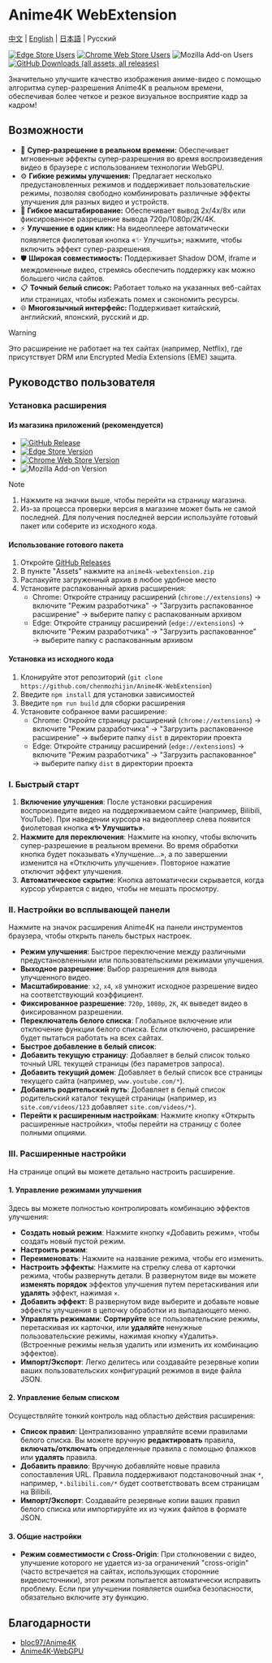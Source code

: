 # Anime4K WebExtension

[中文](./README.md) | [English](./README.en.md) | [日本語](./README.ja.md) | Русский

[![Edge Store Users](https://img.shields.io/badge/dynamic/json?url=https%3A%2F%2Fmicrosoftedge.microsoft.com%2Faddons%2Fgetproductdetailsbycrxid%2Fffopffngebibpmeodlhhkdlaejnmdlam&query=%24.activeInstallCount&style=flat-square&label=%D0%9F%D0%BE%D0%BB%D1%8C%D0%B7%D0%BE%D0%B2%D0%B0%D1%82%D0%B5%D0%BB%D0%B8%20Edge)](https://microsoftedge.microsoft.com/addons/detail/anime4k-webextension/ffopffngebibpmeodlhhkdlaejnmdlam) [![Chrome Web Store Users](https://img.shields.io/chrome-web-store/users/hpmbccepehpoanjpjkamfdpdkbmfmhek?style=flat-square&label=%D0%9F%D0%BE%D0%BB%D1%8C%D0%B7%D0%BE%D0%B2%D0%B0%D1%82%D0%B5%D0%BB%D0%B8%20Chrome)](https://chromewebstore.google.com/detail/anime4k-webextension/hpmbccepehpoanjpjkamfdpdkbmfmhek) ![Mozilla Add-on Users](https://img.shields.io/amo/users/anime4k-webextension?style=flat-square&label=%D0%9F%D0%BE%D0%BB%D1%8C%D0%B7%D0%BE%D0%B2%D0%B0%D1%82%D0%B5%D0%BB%D0%B8%20Firefox)
 [![GitHub Downloads (all assets, all releases)](https://img.shields.io/github/downloads/chenmozhijin/Anime4K-WebExtension/total?style=flat-square&label=%D0%97%D0%B0%D0%B3%D1%80%D1%83%D0%B7%D0%BA%D0%B8%20%D1%81%20GitHub)](https://github.com/chenmozhijin/Anime4K-WebExtension/releases/latest)

Значительно улучшите качество изображения аниме-видео с помощью алгоритма супер-разрешения Anime4K в реальном времени, обеспечивая более четкое и резкое визуальное восприятие кадр за кадром!

## Возможности

- 🚀 **Супер-разрешение в реальном времени:** Обеспечивает мгновенные эффекты супер-разрешения во время воспроизведения видео в браузере с использованием технологии WebGPU.
- ⚙️ **Гибкие режимы улучшения:** Предлагает несколько предустановленных режимов и поддерживает пользовательские режимы, позволяя свободно комбинировать различные эффекты улучшения для разных видео и устройств.
- 📏 **Гибкое масштабирование:** Обеспечивает вывод 2x/4x/8x или фиксированное разрешение вывода 720p/1080p/2K/4K.
- ⚡ **Улучшение в один клик:** На видеоплеере автоматически появляется фиолетовая кнопка «✨ Улучшить»; нажмите, чтобы включить эффект супер-разрешения.
- 🛡️ **Широкая совместимость:** Поддерживает Shadow DOM, iframe и междоменные видео, стремясь обеспечить поддержку как можно большего числа сайтов.
- 📋 **Точный белый список:** Работает только на указанных веб-сайтах или страницах, чтобы избежать помех и сэкономить ресурсы.
- 🌐 **Многоязычный интерфейс:** Поддерживает китайский, английский, японский, русский и др.

> [!WARNING]
> Это расширение не работает на тех сайтах (например, Netflix), где присутствует DRM или Encrypted Media Extensions (EME) защита.

## Руководство пользователя

### Установка расширения

#### Из магазина приложений (рекомендуется)

- [![GitHub Release](https://img.shields.io/github/v/release/chenmozhijin/Anime4K-WebExtension?style=flat-square&label=%D0%9F%D0%BE%D1%81%D0%BB%D0%B5%D0%B4%D0%BD%D1%8F%D1%8F%20%D0%B2%D0%B5%D1%80%D1%81%D0%B8%D1%8F)](https://github.com/chenmozhijin/Anime4K-WebExtension/releases/latest)
- [![Edge Store Version](https://img.shields.io/badge/dynamic/json?url=https%3A%2F%2Fmicrosoftedge.microsoft.com%2Faddons%2Fgetproductdetailsbycrxid%2Fffopffngebibpmeodlhhkdlaejnmdlam&query=%24.version&style=flat-square&label=%D0%9C%D0%B0%D0%B3%D0%B0%D0%B7%D0%B8%D0%BD%20Edge)](https://microsoftedge.microsoft.com/addons/detail/anime4k-webextension/ffopffngebibpmeodlhhkdlaejnmdlam)
- [![Chrome Web Store Version](https://img.shields.io/chrome-web-store/v/hpmbccepehpoanjpjkamfdpdkbmfmhek?style=flat-square&label=%D0%9C%D0%B0%D0%B3%D0%B0%D0%B7%D0%B8%D0%BD%20Chrome)](https://chromewebstore.google.com/detail/anime4k-webextension/hpmbccepehpoanjpjkamfdpdkbmfmhek)
- ![Mozilla Add-on Version](https://img.shields.io/amo/v/anime4k-webextension?style=flat-square&label=%D0%94%D0%BE%D0%BF%D0%BE%D0%BB%D0%BD%D0%B5%D0%BD%D0%B8%D1%8F%20Firefox)

> [!NOTE]
>
> 1. Нажмите на значки выше, чтобы перейти на страницу магазина.
> 2. Из-за процесса проверки версия в магазине может быть не самой последней. Для получения последней версии используйте готовый пакет или соберите из исходного кода.

#### Использование готового пакета

1. Откройте [GitHub Releases](https://github.com/chenmozhijin/Anime4K-WebExtension/releases/latest)
2. В пункте "Assets" нажмите на `anime4k-webextension.zip`
3. Распакуйте загруженный архив в любое удобное место
4. Установите распакованный архив расширения:
   - Chrome: Откройте страницу расширений (`chrome://extensions`) → включите "Режим разработчика" → "Загрузить распакованное расширение" → выберите папку с распакованным архивом
   - Edge: Откройте страницу расширений (`edge://extensions`) → включите "Режим разработчика" → "Загрузить распакованное" → выберите папку с распакованным архивом

#### Установка из исходного кода

1. Клонируйте этот репозиторий (`git clone https://github.com/chenmozhijin/Anime4K-WebExtension`)
2. Введите `npm install` для установки зависимостей
3. Введите `npm run build` для сборки расширения
4. Установите собранное вами расширение:
   - Chrome: Откройте страницу расширений (`chrome://extensions`) → включите "Режим разработчика" → "Загрузить распакованное расширение" → выберите папку `dist` в директории проекта
   - Edge: Откройте страницу расширений (`edge://extensions`) → включите "Режим разработчика" → "Загрузить распакованное" → выберите папку `dist` в директории проекта

### I. Быстрый старт

1. **Включение улучшения**: После установки расширения воспроизведите видео на поддерживаемом сайте (например, Bilibili, YouTube). При наведении курсора на видеоплеер слева появится фиолетовая кнопка **«✨ Улучшить»**.
2. **Нажмите для переключения**: Нажмите на кнопку, чтобы включить супер-разрешение в реальном времени. Во время обработки кнопка будет показывать «Улучшение...», а по завершении изменится на «Отключить улучшение». Повторное нажатие отключит эффект улучшения.
3. **Автоматическое скрытие**: Кнопка автоматически скрывается, когда курсор убирается с видео, чтобы не мешать просмотру.

### II. Настройки во всплывающей панели

Нажмите на значок расширения Anime4K на панели инструментов браузера, чтобы открыть панель быстрых настроек.

- **Режим улучшения**: Быстрое переключение между различными предустановленными или пользовательскими режимами улучшения.
- **Выходное разрешение**: Выбор разрешения для вывода улучшенного видео.
- **Масштабирование**: `x2`, `x4`, `x8` умножит исходное разрешение видео на соответствующий коэффициент.
- **Фиксированное разрешение**: `720p`, `1080p`, `2K`, `4K` выведет видео в фиксированном разрешении.
- **Переключатель белого списка**: Глобальное включение или отключение функции белого списка. Если отключено, расширение будет пытаться работать на всех сайтах.
- **Быстрое добавление в белый список**:
- **Добавить текущую страницу**: Добавляет в белый список только точный URL текущей страницы (без параметров запроса).
- **Добавить текущий домен**: Добавляет в белый список все страницы текущего сайта (например, `www.youtube.com/*`).
- **Добавить родительский путь**: Добавляет в белый список родительский каталог текущей страницы (например, из `site.com/videos/123` добавляет `site.com/videos/*`).
- **Перейти к расширенным настройкам**: Нажмите кнопку «Открыть расширенные настройки», чтобы перейти на страницу с более полными опциями.

### III. Расширенные настройки

На странице опций вы можете детально настроить расширение.

#### 1. Управление режимами улучшения

Здесь вы можете полностью контролировать комбинацию эффектов улучшения:

- **Создать новый режим**: Нажмите кнопку «Добавить режим», чтобы создать новый пустой режим.
- **Настроить режим**:
- **Переименовать**: Нажмите на название режима, чтобы его изменить.
- **Настроить эффекты**: Нажмите на стрелку слева от карточки режима, чтобы развернуть детали. В развернутом виде вы можете **изменять порядок** эффектов улучшения путем перетаскивания или **удалять** эффект, нажимая `×`.
- **Добавить эффект**: В развернутом виде выберите и добавьте новые эффекты улучшения в цепочку обработки из выпадающего меню.
- **Управлять режимами**: **Сортируйте** все пользовательские режимы, перетаскивая их карточки, или **удаляйте** ненужные пользовательские режимы, нажимая кнопку «Удалить». (Встроенные режимы нельзя удалить или изменить их комбинацию эффектов).
- **Импорт/Экспорт**: Легко делитесь или создавайте резервные копии ваших пользовательских конфигураций режимов в виде файла JSON.

#### 2. Управление белым списком

Осуществляйте тонкий контроль над областью действия расширения:

- **Список правил**: Централизованно управляйте всеми правилами белого списка. Вы можете вручную **редактировать** правила, **включать/отключать** определенные правила с помощью флажков или **удалять** правила.
- **Добавить правило**: Вручную добавляйте новые правила сопоставления URL. Правила поддерживают подстановочный знак `*`, например, `*.bilibili.com/*` будет соответствовать всем страницам на Bilibili.
- **Импорт/Экспорт**: Создавайте резервные копии ваших правил белого списка или импортируйте их из чужих файлов в формате JSON.

#### 3. Общие настройки

- **Режим совместимости с Cross-Origin**: При столкновении с видео, улучшение которого не удается из-за ограничений "cross-origin" (часто встречается на сайтах, использующих сторонние видеоисточники), этот режим попытается автоматически исправить проблему. Если при улучшении появляется ошибка безопасности, обязательно включите эту функцию.

## Благодарности

- [bloc97/Anime4K](https://github.com/bloc97/Anime4K)
- [Anime4K-WebGPU](https://github.com/Anime4KWebBoost/Anime4K-WebGPU)

